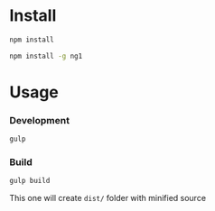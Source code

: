 # Install
```bash
npm install
```
```bash
npm install -g ng1
```

# Usage
### Development
```bash
gulp
```

### Build
```bash
gulp build
```
This one will create `dist/` folder with minified source
